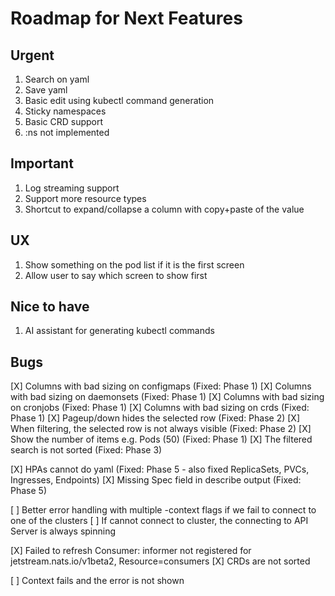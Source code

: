 # Roadmap for Next Features

## Urgent

1. Search on yaml
2. Save yaml
3. Basic edit using kubectl command generation
4. Sticky namespaces
5. Basic CRD support
6. :ns not implemented

## Important

1. Log streaming support
2. Support more resource types
3. Shortcut to expand/collapse a column with copy+paste of the value

## UX

1. Show something on the pod list if it is the first screen
2. Allow user to say which screen to show first

## Nice to have

1. AI assistant for generating kubectl commands

## Bugs

[X] Columns with bad sizing on configmaps (Fixed: Phase 1)
[X] Columns with bad sizing on daemonsets (Fixed: Phase 1)
[X] Columns with bad sizing on cronjobs (Fixed: Phase 1)
[X] Columns with bad sizing on crds (Fixed: Phase 1)
[X] Pageup/down hides the selected row (Fixed: Phase 2)
[X] When filtering, the selected row is not always visible (Fixed: Phase 2)
[X] Show the number of items e.g. Pods (50) (Fixed: Phase 1)
[X] The filtered search is not sorted (Fixed: Phase 3)

[X] HPAs cannot do yaml (Fixed: Phase 5 - also fixed ReplicaSets, PVCs, Ingresses, Endpoints)
[X] Missing Spec field in describe output (Fixed: Phase 5)

[ ] Better error handling with multiple -context flags if we fail to connect to one of the clusters
[ ] If cannot connect to cluster, the connecting to API Server is always spinning

[X] Failed to refresh Consumer: informer not registered for jetstream.nats.io/v1beta2, Resource=consumers
[X] CRDs are not sorted

[ ] Context fails and the error is not shown